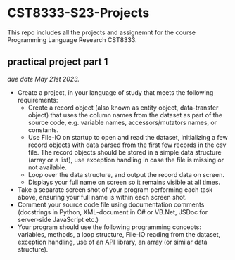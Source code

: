 # CST8333-S23-Projects
This repo includes all the projects and assignemnt for the course Programming Language Research CST8333.

## practical project part 1
*due date May 21st 2023.*

- Create a project, in your language of study that meets the following requirements:
  - Create a record object (also known as entity object, data-transfer object) that uses the column names from the dataset as part of the source code, e.g. variable names, accessors/mutators names, or constants.
  - Use File-IO on startup to open and read the dataset, initializing a few record objects with data parsed from the first few records in the csv file. The record objects should be stored in a simple data structure (array or a list), use exception handling in case the file is missing or not available.
  - Loop over the data structure, and output the record data on screen.
  - Displays your full name on screen so it remains visible at all times.
- Take a separate screen shot of your program performing each task above, ensuring your full name is within each screen shot.
- Comment your source code file using documentation comments (docstrings in Python, XML-document in C# or VB.Net, JSDoc for server-side JavaScript etc.)
- Your program should use the following programming concepts: variables, methods, a loop structure, File-IO reading from the dataset, exception handling, use of an API library, an array (or similar data structure).
